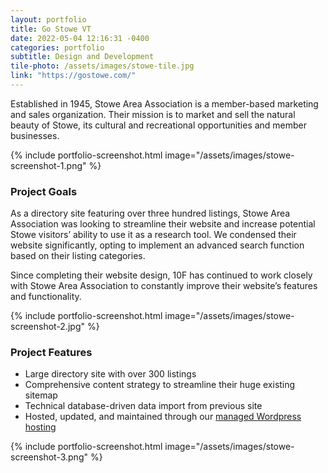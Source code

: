 ```yaml
---
layout: portfolio
title: Go Stowe VT
date: 2022-05-04 12:16:31 -0400
categories: portfolio
subtitle: Design and Development
tile-photo: /assets/images/stowe-tile.jpg
link: "https://gostowe.com/"
---
```


Established in 1945, Stowe Area Association is a member-based marketing and sales organization. Their mission is to market and sell the natural beauty of Stowe, its cultural and recreational opportunities and member businesses.

{% include portfolio-screenshot.html image="/assets/images/stowe-screenshot-1.png" %}

### Project Goals

As a directory site featuring over three hundred listings, Stowe Area Association was looking to streamline their website and increase potential Stowe visitors’ ability to use it as a research tool. We condensed their website significantly, opting to implement an advanced search function based on their listing categories.

Since completing their website design, 10F has continued to work closely with Stowe Area Association to constantly improve their website’s features and functionality.

{% include portfolio-screenshot.html image="/assets/images/stowe-screenshot-2.jpg" %}

### Project Features
- Large directory site with over 300 listings
- Comprehensive content strategy to streamline their huge existing sitemap
- Technical database-driven data import from previous site
- Hosted, updated, and maintained through our [managed Wordpress hosting](/managed-hosting)

{% include portfolio-screenshot.html image="/assets/images/stowe-screenshot-3.png" %}